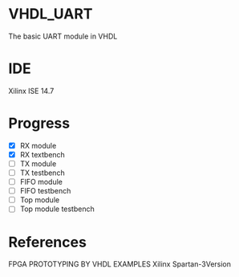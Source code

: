 # VHDL_UART
The basic UART module in VHDL
# IDE
Xilinx ISE 14.7
# Progress 
- [x] RX module
- [x] RX textbench
- [ ] TX module
- [ ] TX testbench
- [ ] FIFO module
- [ ] FIFO testbench
- [ ] Top module
- [ ] Top module testbench
# References 
FPGA PROTOTYPING BY VHDL EXAMPLES Xilinx Spartan-3Version
